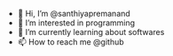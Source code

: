 - 👋 Hi, I’m @santhiyapremanand
- 👀 I’m interested in programming
- 🌱 I’m currently learning about softwares
- 📫 How to reach me @github

<!---
santhiyapremanand/santhiyapremanand is a ✨ special ✨ repository because its `README.md` (this file) appears on your GitHub profile.
You can click the Preview link to take a look at your changes.
--->
